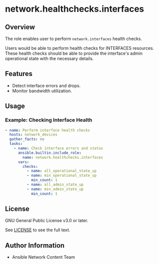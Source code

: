 # network.healthchecks.interfaces

## Overview
The role enables user to perform `network.interfaces` health checks.

Users would be able to perform health checks for INTERFACES resources. These health checks should be able to provide the interface's admin operational state with the necessary details.

## Features
- Detect interface errors and drops.
- Monitor bandwidth utilization.

## Usage
### Example: Checking Interface Health
```yaml
- name: Perform interface health checks
  hosts: network_devices
  gather_facts: no
  tasks:
    - name: Check interface errors and status
      ansible.builtin.include_role:
        name: network.healthchecks.interfaces
      vars:
        checks:
          - name: all_operational_state_up
          - name: min_operational_state_up
            min_count: 1
          - name: all_admin_state_up
          - name: min_admin_state_up
            min_count: 1
```

## License

GNU General Public License v3.0 or later.

See [LICENSE](https://www.gnu.org/licenses/gpl-3.0.txt) to see the full text.

## Author Information

- Ansible Network Content Team

